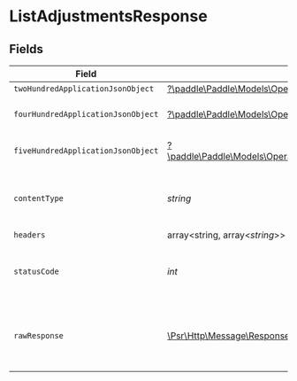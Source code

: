 # ListAdjustmentsResponse


## Fields

| Field                                                                                                                                                         | Type                                                                                                                                                          | Required                                                                                                                                                      | Description                                                                                                                                                   |
| ------------------------------------------------------------------------------------------------------------------------------------------------------------- | ------------------------------------------------------------------------------------------------------------------------------------------------------------- | ------------------------------------------------------------------------------------------------------------------------------------------------------------- | ------------------------------------------------------------------------------------------------------------------------------------------------------------- |
| `twoHundredApplicationJsonObject`                                                                                                                             | [?\paddle\Paddle\Models\Operations\ListAdjustmentsResponseBody](../../models/operations/ListAdjustmentsResponseBody.md)                                       | :heavy_minus_sign:                                                                                                                                            | OK                                                                                                                                                            |
| `fourHundredApplicationJsonObject`                                                                                                                            | [?\paddle\Paddle\Models\Operations\ListAdjustmentsAdjustmentsResponseBody](../../models/operations/ListAdjustmentsAdjustmentsResponseBody.md)                 | :heavy_minus_sign:                                                                                                                                            | General error response                                                                                                                                        |
| `fiveHundredApplicationJsonObject`                                                                                                                            | [?\paddle\Paddle\Models\Operations\ListAdjustmentsAdjustmentsResponseResponseBody](../../models/operations/ListAdjustmentsAdjustmentsResponseResponseBody.md) | :heavy_minus_sign:                                                                                                                                            | General error response                                                                                                                                        |
| `contentType`                                                                                                                                                 | *string*                                                                                                                                                      | :heavy_check_mark:                                                                                                                                            | HTTP response content type for this operation                                                                                                                 |
| `headers`                                                                                                                                                     | array<string, array<*string*>>                                                                                                                                | :heavy_minus_sign:                                                                                                                                            | N/A                                                                                                                                                           |
| `statusCode`                                                                                                                                                  | *int*                                                                                                                                                         | :heavy_check_mark:                                                                                                                                            | HTTP response status code for this operation                                                                                                                  |
| `rawResponse`                                                                                                                                                 | [\Psr\Http\Message\ResponseInterface](https://www.php-fig.org/psr/psr-7/#33-psrhttpmessageresponseinterface)                                                  | :heavy_minus_sign:                                                                                                                                            | Raw HTTP response; suitable for custom response parsing                                                                                                       |